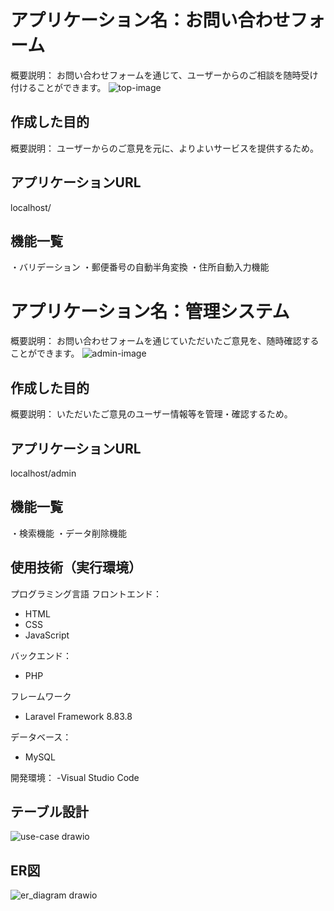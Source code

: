 # アプリケーション名：お問い合わせフォーム
概要説明：
お問い合わせフォームを通じて、ユーザーからのご相談を随時受け付けることができます。
![top-image](https://github.com/suzuki-miyu79/Advancetest-20231113-suzuki/assets/144597636/a00832e8-44c6-455c-88a4-f9a6ef0ede2c)

## 作成した目的
概要説明：
ユーザーからのご意見を元に、よりよいサービスを提供するため。

## アプリケーションURL
localhost/

## 機能一覧
・バリデーション
・郵便番号の自動半角変換
・住所自動入力機能

# アプリケーション名：管理システム
概要説明：
お問い合わせフォームを通じていただいたご意見を、随時確認することができます。
![admin-image](https://github.com/suzuki-miyu79/Advancetest-20231113-suzuki/assets/144597636/5443208b-9817-4772-9f76-3893d449758f)

## 作成した目的
概要説明：
いただいたご意見のユーザー情報等を管理・確認するため。

## アプリケーションURL
localhost/admin

## 機能一覧
・検索機能
・データ削除機能

## 使用技術（実行環境）
プログラミング言語
フロントエンド：
- HTML
- CSS
- JavaScript

バックエンド：
- PHP

フレームワーク
- Laravel Framework 8.83.8

データベース：
- MySQL

開発環境：
-Visual Studio Code

## テーブル設計
![use-case drawio](https://github.com/suzuki-miyu79/Advancetest-20231113-suzuki/assets/144597636/84131a64-9013-407a-ac96-7f8d91a1039d)

## ER図
![er_diagram drawio](https://github.com/suzuki-miyu79/Advancetest-20231113-suzuki/assets/144597636/c56c24dd-f282-4f63-97b2-bcc521855e5a)
